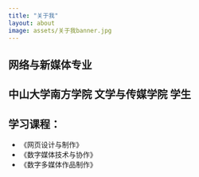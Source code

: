 ```yaml
---
title: "关于我"
layout: about
image: assets/关于我banner.jpg
---
```

## 网络与新媒体专业
## 中山大学南方学院 文学与传媒学院 学生
## 学习课程：
* 《网页设计与制作》
* 《数字媒体技术与协作》
* 《数字多媒体作品制作》
